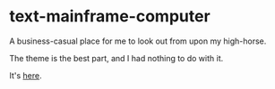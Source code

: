 # text-mainframe-computer

A business-casual place for me to look out from upon my high-horse.

The theme is the best part, and I had nothing to do with it.

It's [here](https://github.com/bitbrain/jekyll-dash).
